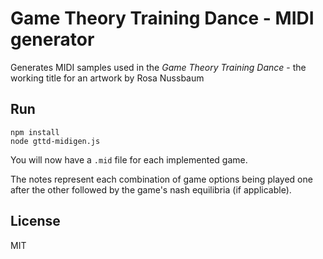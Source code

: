 # Game Theory Training Dance - MIDI generator

Generates MIDI samples used in the *Game Theory Training Dance* - the working title for an artwork by Rosa Nussbaum

## Run

```
npm install
node gttd-midigen.js
```

You will now have a `.mid` file for each implemented game.

The notes represent each combination of game options being played one after the other followed by the game's nash equilibria (if applicable).

## License

MIT

